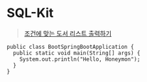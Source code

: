 # SQL-Kit
>[조건에 맞는 도서 리스트 출력하기](https://school.programmers.co.kr/learn/courses/30/lessons/144853) 

```
public class BootSpringBootApplication {
  public static void main(String[] args) {
    System.out.println("Hello, Honeymon");
  }
}
```
#
